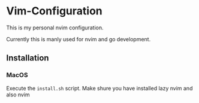 # Vim-Configuration


This is my personal nvim configuration.

Currently this is manly used for nvim and go development.



## Installation

### MacOS

Execute the `install.sh` script.
Make shure you have installed lazy nvim and also nvim
